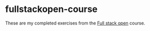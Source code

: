 # fullstackopen-course

These are my completed exercises from the [Full stack open](https://fullstackopen.com/en) course.
